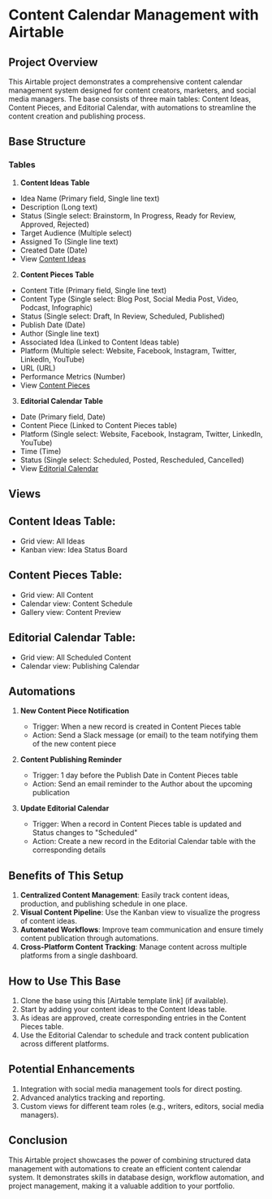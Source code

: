 # Content Calendar Management with Airtable

## Project Overview

This Airtable project demonstrates a comprehensive content calendar management system designed for content creators, marketers, and social media managers. The base consists of three main tables: Content Ideas, Content Pieces, and Editorial Calendar, with automations to streamline the content creation and publishing process.

## Base Structure

### Tables

1. **Content Ideas Table**
  - Idea Name (Primary field, Single line text)
  - Description (Long text)
  - Status (Single select: Brainstorm, In Progress, Ready for Review, Approved, Rejected)
  - Target Audience (Multiple select)
  - Assigned To (Single line text)
  - Created Date (Date)
  - View [Content Ideas](https://airtable.com/appLjaF4chA2GHgNe/shrALRs7ABCU5BVIJ)

2. **Content Pieces Table**
  - Content Title (Primary field, Single line text)
  - Content Type (Single select: Blog Post, Social Media Post, Video, Podcast, Infographic)
  - Status (Single select: Draft, In Review, Scheduled, Published)
  - Publish Date (Date)
  - Author (Single line text)
  - Associated Idea (Linked to Content Ideas table)
  - Platform (Multiple select: Website, Facebook, Instagram, Twitter, LinkedIn, YouTube)
  - URL (URL)
  - Performance Metrics (Number)
  - View [Content Pieces](https://airtable.com/appLjaF4chA2GHgNe/shrALRs7ABCU5BVIJ)

3. **Editorial Calendar Table**
  - Date (Primary field, Date)
  - Content Piece (Linked to Content Pieces table)
  - Platform (Single select: Website, Facebook, Instagram, Twitter, LinkedIn, YouTube)
  - Time (Time)
  - Status (Single select: Scheduled, Posted, Rescheduled, Cancelled)
  - View [Editorial Calendar](https://airtable.com/appLjaF4chA2GHgNe/shrALRs7ABCU5BVIJ)

## Views

## Content Ideas Table:
- Grid view: All Ideas
- Kanban view: Idea Status Board
## Content Pieces Table:
- Grid view: All Content
- Calendar view: Content Schedule
- Gallery view: Content Preview
## Editorial Calendar Table:
- Grid view: All Scheduled Content
- Calendar view: Publishing Calendar

## Automations

1. **New Content Piece Notification**
   - Trigger: When a new record is created in Content Pieces table
   - Action: Send a Slack message (or email) to the team notifying them of the new content piece

2. **Content Publishing Reminder**
   - Trigger: 1 day before the Publish Date in Content Pieces table
   - Action: Send an email reminder to the Author about the upcoming publication

3. **Update Editorial Calendar**
   - Trigger: When a record in Content Pieces table is updated and Status changes to "Scheduled"
   - Action: Create a new record in the Editorial Calendar table with the corresponding details


## Benefits of This Setup

1. **Centralized Content Management**: Easily track content ideas, production, and publishing schedule in one place.
2. **Visual Content Pipeline**: Use the Kanban view to visualize the progress of content ideas.
3. **Automated Workflows**: Improve team communication and ensure timely content publication through automations.
4. **Cross-Platform Content Tracking**: Manage content across multiple platforms from a single dashboard.

## How to Use This Base

1. Clone the base using this [Airtable template link] (if available).
2. Start by adding your content ideas to the Content Ideas table.
3. As ideas are approved, create corresponding entries in the Content Pieces table.
4. Use the Editorial Calendar to schedule and track content publication across different platforms.

## Potential Enhancements

1. Integration with social media management tools for direct posting.
2. Advanced analytics tracking and reporting.
3. Custom views for different team roles (e.g., writers, editors, social media managers).

## Conclusion

This Airtable project showcases the power of combining structured data management with automations to create an efficient content calendar system. It demonstrates skills in database design, workflow automation, and project management, making it a valuable addition to your portfolio.
